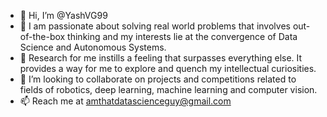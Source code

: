 - 👋 Hi, I’m @YashVG99
- 👀 I am passionate about solving real world problems that involves out-of-the-box thinking and my interests lie at the convergence of Data Science and Autonomous Systems. 
- 🌱 Research for me instills a feeling that surpasses everything else. It provides a way for me to explore and quench my intellectual curiosities. 
- 💞️ I’m looking to collaborate on projects and competitions related to fields of robotics, deep learning, machine learning and computer vision.
- 📫 Reach me at amthatdatascienceguy@gmail.com

<!---
YashVG99/YashVG99 is a ✨ special ✨ repository because its `README.md` (this file) appears on your GitHub profile.
You can click the Preview link to take a look at your changes.
--->

